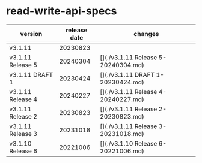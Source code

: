 # read-write-api-specs

|      version      | release date |               changes               |
|-------------------|--------------|-------------------------------------|
| v3.1.11           | 20230823     | [](./v3.1.11-20230823.md)           |
| v3.1.11 Release 5 | 20240304     | [](./v3.1.11 Release 5-20240304.md) |
| v3.1.11 DRAFT 1   | 20230424     | [](./v3.1.11 DRAFT 1-20230424.md)   |
| v3.1.11 Release 4 | 20240227     | [](./v3.1.11 Release 4-20240227.md) |
| v3.1.11 Release 2 | 20230823     | [](./v3.1.11 Release 2-20230823.md) |
| v3.1.11 Release 3 | 20231018     | [](./v3.1.11 Release 3-20231018.md) |
| v3.1.10 Release 6 | 20221006     | [](./v3.1.10 Release 6-20221006.md) |

